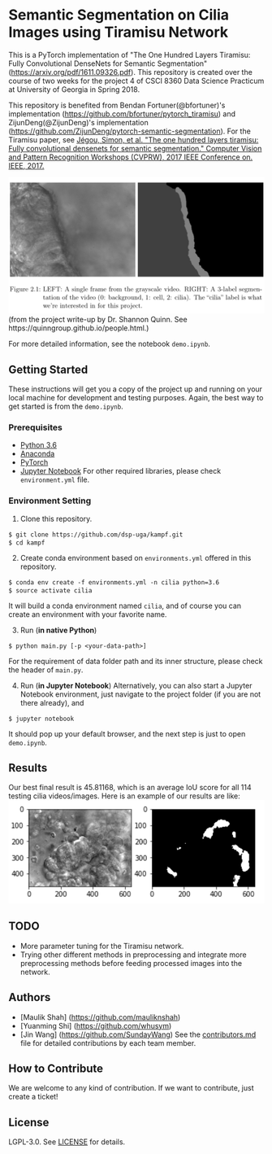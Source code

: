 # Semantic Segmentation on Cilia Images using Tiramisu Network

This is a PyTorch implementation of "The One Hundred Layers Tiramisu: Fully Convolutional DenseNets for Semantic Segmentation" (https://arxiv.org/pdf/1611.09326.pdf). This repository is created over the course of two weeks for the project 4 of CSCI 8360 Data Science Practicum at University of Georgia in Spring 2018.

This repository is benefited from Bendan Fortuner(@bfortuner)'s implementation (https://github.com/bfortuner/pytorch_tiramisu) and ZijunDeng(@ZijunDeng)'s implementation (https://github.com/ZijunDeng/pytorch-semantic-segmentation). For the Tiramisu paper, see [Jégou, Simon, et al. "The one hundred layers tiramisu: Fully convolutional densenets for semantic segmentation." Computer Vision and Pattern Recognition Workshops (CVPRW), 2017 IEEE Conference on. IEEE, 2017.](https://arxiv.org/abs/1611.09326)

<img src="https://github.com/dsp-uga/kampf/blob/master/media/cilia.png">
(from the project write-up by Dr. Shannon Quinn. See https://quinngroup.github.io/people.html.)

For more detailed information, see the notebook `demo.ipynb`.

## Getting Started

These instructions will get you a copy of the project up and running on your local machine for development and testing purposes. Again, the best way to get started is from the `demo.ipynb`.

### Prerequisites

- [Python 3.6](https://www.python.org/downloads/release/python-360/)
- [Anaconda](https://www.anaconda.com/)
- [PyTorch](http://pytorch.org/docs/master/)
- [Jupyter Notebook](http://jupyter.org/)
For other required libraries, please check `environment.yml` file.

### Environment Setting

1. Clone this repository.
```
$ git clone https://github.com/dsp-uga/kampf.git
$ cd kampf
```

2. Create conda environment based on `environments.yml` offered in this repository.
```
$ conda env create -f environments.yml -n cilia python=3.6
$ source activate cilia
```
It will build a conda environment named `cilia`, and of course you can create an environment with your favorite name.

3. Run (**in native Python**)
```
$ python main.py [-p <your-data-path>]
```
For the requirement of data folder path and its inner structure, please check the header of `main.py`.

4. Run (**in Jupyter Notebook**)
Alternatively, you can also start a Jupyter Notebook environment, just navigate to the project folder (if you are not there already), and
```
$ jupyter notebook
```
It should pop up your default browser, and the next step is just to open `demo.ipynb`.


## Results
Our best final result is 45.81168, which is an average IoU score for all 114 testing cilia videos/images. Here is an example of our results are like:
<img src="https://github.com/dsp-uga/kampf/blob/master/media/result1.png">

## TODO
- More parameter tuning for the Tiramisu network.
- Trying other different methods in preprocessing and integrate more preprocessing methods before feeding processed images into the network.


## Authors
- [Maulik Shah] (https://github.com/mauliknshah)
- [Yuanming Shi] (https://github.com/whusym)
- [Jin Wang] (https://github.com/SundayWang)
See the [contributors.md](https://github.com/dsp-uga/kampf/blob/master/contributors.md) file for detailed contributions by each team member.

## How to Contribute
We are welcome to any kind of contribution. If we want to contribute, just create a ticket!

## License
LGPL-3.0. See [LICENSE](https://github.com/dsp-uga/kampf/blob/master/LICENSE) for details.
